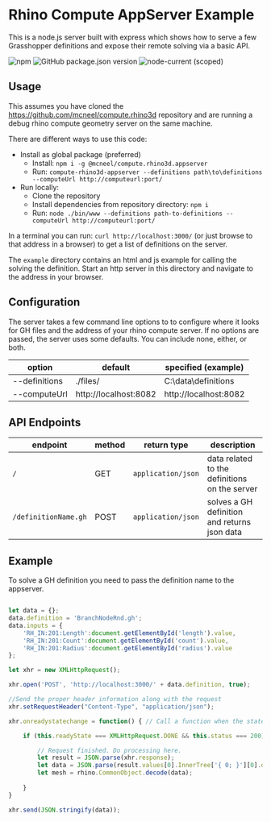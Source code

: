 # Rhino Compute AppServer Example
This is a node.js server built with express which shows how to serve a few Grasshopper definitions and expose their remote solving via a basic API.

![npm](https://img.shields.io/npm/v/@mcneel/compute.rhino3d.appserver?style=flat-square)
![GitHub package.json version](https://img.shields.io/github/package-json/v/mcneel/compute.rhino3d.appserver?style=flat-square)
![node-current (scoped)](https://img.shields.io/node/v/@mcneel/compute.rhino3d.appserver?style=flat-square)

## Usage
 This assumes you have cloned the https://github.com/mcneel/compute.rhino3d repository and are running a debug rhino compute geometry server on the same machine.

There are different ways to use this code:
- Install as global package (preferred)
    - Install: `npm i -g @mcneel/compute.rhino3d.appserver`
    - Run: `compute-rhino3d-appserver --definitions path\to\definitions --computeUrl http://computeurl:port/`
- Run locally:
    - Clone the repository
    - Install dependencies from repository directory: `npm i`
    - Run: `node ./bin/www --definitions path-to-definitions --computeUrl http://computeurl:port/`

In a terminal you can run: `curl http://localhost:3000/` (or just browse to that address in a browser) to get a list of definitions on the server.

The `example` directory contains an html and js example for calling the solving the definition. Start an http server in this directory and navigate to the address in your browser.

## Configuration

The server takes a few command line options to to configure where it looks for GH files and the address of your rhino compute server. If no options are passed, the server uses some defaults. You can include none, either, or both.

option | default | specified (example)
------------ | ------------- | -------------
--definitions | ./files/ | C:\\data\\definitions
--computeUrl | http://localhost:8082 | http://localhost:8082

## API Endpoints

endpoint | method | return type | description
------------ | ------------- | ------------- | -------------
`/` | GET | `application/json` | data related to the definitions on the server
`/definitionName.gh` | POST |  `application/json` | solves a GH definition and returns json data

## Example

To solve a GH definition you need to pass the definition name to the appserver.

```javascript

let data = {};
data.definition = 'BranchNodeRnd.gh';
data.inputs = {
    'RH_IN:201:Length':document.getElementById('length').value,
    'RH_IN:201:Count':document.getElementById('count').value,
    'RH_IN:201:Radius':document.getElementById('radius').value
};

let xhr = new XMLHttpRequest();

xhr.open('POST', 'http://localhost:3000/' + data.definition, true);

//Send the proper header information along with the request
xhr.setRequestHeader("Content-Type", "application/json");

xhr.onreadystatechange = function() { // Call a function when the state changes.

    if (this.readyState === XMLHttpRequest.DONE && this.status === 200) {

        // Request finished. Do processing here.  
        let result = JSON.parse(xhr.response);
        let data = JSON.parse(result.values[0].InnerTree['{ 0; }'][0].data);
        let mesh = rhino.CommonObject.decode(data);
            
    }
}

xhr.send(JSON.stringify(data));
```

